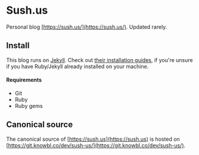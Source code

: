# Sush.us

Personal blog [https://sush.us/](https://sush.us/). Updated rarely.

## Install

This blog runs on [Jekyll](https://jekyllrb.com). Check out [their installation guides](https://jekyll.com/docs/installation), if you're unsure if you have Ruby/Jekyll already installed on your machine.

#### Requirements

- Git
- Ruby
- Ruby gems

## Canonical source

The canonical source of [https://sush.us](https://sush.us) is hosted on [https://git.knowbl.co/dev/sush-us/](https://git.knowbl.co/dev/sush-us/).